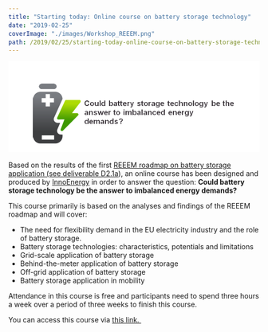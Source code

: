 ```yaml
---
title: "Starting today: Online course on battery storage technology"
date: "2019-02-25"
coverImage: "./images/Workshop_REEEM.png"
path: /2019/02/25/starting-today-online-course-on-battery-storage-technology/
---
```


![Battery workshop](./images/Workshop_REEEM.png)

Based on the results of the first [REEEM roadmap on battery storage application (see deliverable D2.1a](https://www.reeem.org/wp-content/uploads/2018/09/D2.1a.pdf)), an online course has been designed and produced by [InnoEnergy](http://www.innoenergy.com/) in order to answer the question: **Could battery storage technology be the answer to imbalanced energy demands?**

This course primarily is based on the analyses and findings of the REEEM roadmap and will cover:

- The need for flexibility demand in the EU electricity industry and the role of battery storage.
- Battery storage technologies: characteristics, potentials and limitations
- Grid-scale application of battery storage
- Behind-the-meter application of battery storage
- Off-grid application of battery storage
- Battery storage application in mobility

Attendance in this course is free and participants need to spend three hours a week over a period of three weeks to finish this course.

You can access this course via [this link. ](https://www.futurelearn.com/courses/battery-storage-applications?utm_campaign=innoenergy_battery_storage_applications_february_2019&utm_medium=organic_blog&utm_source=blog)
